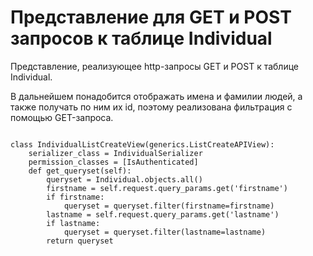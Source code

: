 <h1>Представление для GET и POST запросов к таблице Individual</h1>
<p>Представление, реализующее http-запросы GET и POST к таблице Individual.</p>
<p>В дальнейшем понадобится отображать имена и фамилии людей, а также получать по ним их id, поэтому реализована фильтрация с помощью GET-запроса.</p>
<pre>
<code>
class IndividualListCreateView(generics.ListCreateAPIView):
    serializer_class = IndividualSerializer
    permission_classes = [IsAuthenticated]
    def get_queryset(self):
        queryset = Individual.objects.all()
        firstname = self.request.query_params.get('firstname')
        if firstname:
            queryset = queryset.filter(firstname=firstname)
        lastname = self.request.query_params.get('lastname')
        if lastname:
            queryset = queryset.filter(lastname=lastname)
        return queryset
</code>
</pre>